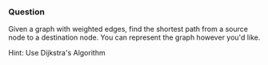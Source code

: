 ### Question

Given a graph with weighted edges, find the shortest path from a source node to a destination node. You can represent the graph however you'd like.

Hint: Use Dijkstra's Algorithm
